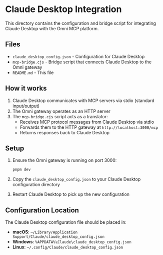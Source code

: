 # Claude Desktop Integration

This directory contains the configuration and bridge script for integrating Claude Desktop with the
Omni MCP platform.

## Files

- `claude_desktop_config.json` - Configuration for Claude Desktop
- `mcp-bridge.cjs` - Bridge script that connects Claude Desktop to the Omni gateway
- `README.md` - This file

## How it works

1. Claude Desktop communicates with MCP servers via stdio (standard input/output)
2. The Omni gateway operates as an HTTP server
3. The `mcp-bridge.cjs` script acts as a translator:
   - Receives MCP protocol messages from Claude Desktop via stdio
   - Forwards them to the HTTP gateway at `http://localhost:3000/mcp`
   - Returns responses back to Claude Desktop

## Setup

1. Ensure the Omni gateway is running on port 3000:

   ```bash
   pnpm dev
   ```

2. Copy the `claude_desktop_config.json` to your Claude Desktop configuration directory

3. Restart Claude Desktop to pick up the new configuration

## Configuration Location

The Claude Desktop configuration file should be placed in:

- **macOS**: `~/Library/Application Support/Claude/claude_desktop_config.json`
- **Windows**: `%APPDATA%\Claude\claude_desktop_config.json`
- **Linux**: `~/.config/Claude/claude_desktop_config.json`
